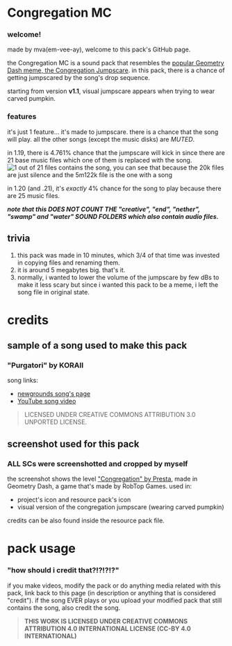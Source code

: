 # Congregation MC
### welcome!
made by mva(em-vee-ay), welcome to this pack's GitHub page.

the Congregation MC is a sound pack that resembles the [popular Geometry Dash meme, the Congregation Jumpscare](https://www.youtube.com/watch?v=3XesMzhRg_g).
in this pack, there is a chance of getting jumpscared by the song's drop sequence.

starting from version **v1.1**, visual jumpscare appears when trying to wear carved pumpkin.

### features
it's just 1 feature... it's made to jumpscare. there is a chance that the song will play. all the other songs (except the music disks) are _MUTED_.

in 1.19, there is 4.761% chance that the jumpscare will kick in since there are 21 base music files which one of them is replaced with the song.
![1 out of 21 files contains the song, you can see that because the 20k files are just silence and the 5m122k file is the one with a song](https://cdn.modrinth.com/data/cached_images/ce819a7f50b86bbc00985bd1e7ef7953ed869a2d.png)

in 1.20 (and .21), it's *exactly* 4% chance for the song to play because there are 25 music files.

_**note that this DOES NOT COUNT THE "creative", "end", "nether", "swamp" and "water" SOUND FOLDERS which also contain audio files.**_

## trivia
1. this pack was made in 10 minutes, which 3/4 of that time was invested in copying files and renaming them.
2. it is around 5 megabytes big. that's it.
3. normally, i wanted to lower the volume of the jumpscare by few dBs to make it less scary but since i wanted this pack to be a meme, i left the song file in original state.

# credits
## sample of a song used to make this pack
### "Purgatori" by KORAII
song links:
- [newgrounds song's page](https://www.newgrounds.com/audio/listen/895761)
- [YouTube song video](https://www.youtube.com/watch?v=ALrIL3kBvNw)
> LICENSED UNDER CREATIVE COMMONS ATTRIBUTION 3.0 UNPORTED LICENSE.
## screenshot used for this pack
### ALL SCs were screenshotted and cropped by myself
the screenshot shows the level ["Congregation" by Presta](https://gdbrowser.com/68668045), made in Geometry Dash, a game that's made by RobTop Games.
used in:
- project's icon and resource pack's icon
- visual version of the congregation jumpscare (wearing carved pumpkin)

credits can be also found inside the resource pack file.

# pack usage
### "how should i credit that?!?!?!?"
if you make videos, modify the pack or do anything media related with this pack, link back to this page (in description or anything that is considered "credit"). if the song EVER plays or you upload your modified pack that still contains the song, also credit the song.
> **THIS WORK IS LICENSED UNDER CREATIVE COMMONS ATTRIBUTION 4.0 INTERNATIONAL LICENSE (CC-BY 4.0 INTERNATIONAL)**
